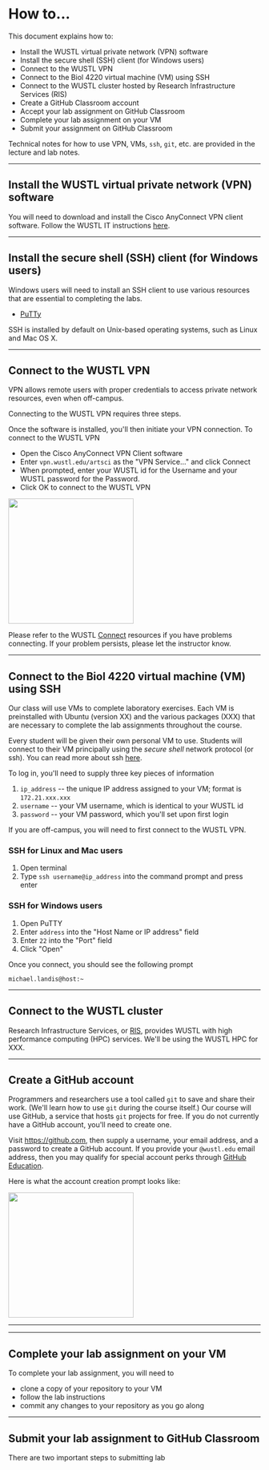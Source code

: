 # How to...

This document explains how to:
- Install the WUSTL virtual private network (VPN) software
- Install the secure shell (SSH) client (for Windows users)
- Connect to the WUSTL VPN
- Connect to the Biol 4220 virtual machine (VM) using SSH
- Connect to the WUSTL cluster hosted by Research Infrastructure Services (RIS)
- Create a GitHub Classroom account
- Accept your lab assignment on GitHub Classroom
- Complete your lab assignment on your VM
- Submit your assignment on GitHub Classroom

Technical notes for how to use VPN, VMs, `ssh`, `git`, etc. are provided in the lecture and lab notes.

---

## Install the WUSTL virtual private network (VPN) software

You will need to download and install the Cisco AnyConnect VPN client software. Follow the WUSTL IT instructions [here](https://insideartsci.wustl.edu/connect-network-through-vpn).

---

## Install the secure shell (SSH) client (for Windows users)

Windows users will need to install an SSH client to use various resources that are essential to completing the labs.

- [PuTTy](https://www.putty.org/)

SSH is installed by default on Unix-based operating systems, such as Linux and Mac OS X.

---

## Connect to the WUSTL VPN

VPN allows remote users with proper credentials to access private network resources, even when off-campus.

Connecting to the WUSTL VPN requires three steps.

Once the software is installed, you'll then initiate your VPN connection. To connect to the WUSTL VPN
- Open the Cisco AnyConnect VPN Client software
- Enter `vpn.wustl.edu/artsci` as the "VPN Service..." and click Connect
- When prompted, enter your WUSTL id for the Username and your WUSTL password for the Password.
- Click OK to connect to the WUSTL VPN

<img src="https://github.com/WUSTL-Biol4220/how_to/raw/master/assets/vpn_connect.png" width="250"/>

Please refer to the WUSTL [Connect](https://it.wustl.edu/items/connect/) resources if you have problems connecting. If your problem persists, please let the instructor know.

--- 

## Connect to the Biol 4220 virtual machine (VM) using SSH

Our class will use VMs to complete laboratory exercises. Each VM is preinstalled with Ubuntu (version XX) and the various packages (XXX) that are necessary to complete the lab assignments throughout the course.

Every student will be given their own personal VM to use. Students will connect to their VM principally using the *secure shell* network protocol (or ssh). You can read more about ssh [here](https://en.wikipedia.org/wiki/Secure_Shell).

To log in, you'll need to supply three key pieces of information
1. `ip_address` -- the unique IP address assigned to your VM; format is `172.21.xxx.xxx`
2. `username` -- your VM username, which is identical to your WUSTL id
3. `password` -- your VM password, which you'll set upon first login

If you are off-campus, you will need to first connect to the WUSTL VPN.

### SSH for Linux and Mac users
1. Open terminal
2. Type `ssh username@ip_address` into the command prompt and press enter

### SSH for Windows users
1. Open PuTTY
2. Enter `address` into the "Host Name or IP address" field
3. Enter `22` into the "Port" field
4. Click "Open"

Once you connect, you should see the following prompt

```
michael.landis@host:~
```

---

## Connect to the WUSTL cluster

Research Infrastructure Services, or [RIS](ris.wustl.edu), provides WUSTL with high performance computing (HPC) services.  We'll be using the WUSTL HPC for XXX. 

---

## Create a GitHub account

Programmers and researchers use a tool called `git` to save and share their work. (We'll learn how to use `git` during the course itself.) Our course will use GitHub, a service that hosts `git` projects for free. If you do not currently have a GitHub account, you'll need to create one.

Visit https://github.com, then supply a username, your email address, and a password to create a GitHub account. If you provide your `@wustl.edu` email address, then you may qualify for special account perks through [GitHub Education](https://education.github.com/).

Here is what the account creation prompt looks like:

<img src="https://github.com/WUSTL-Biol4220/how_to/raw/master/assets/github_new_account.png" width="250"/>


---


---

## Complete your lab assignment on your VM

To complete your lab assignment, you will need to
- clone a copy of your repository to your VM
- follow the lab instructions
- commit any changes to your repository as you go along


---

## Submit your lab assignment to GitHub Classroom

There are two important steps to submitting lab
